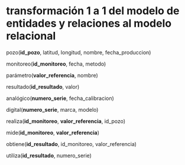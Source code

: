 # transformación 1 a 1 del modelo de entidades y relaciones al modelo relacional

pozo(**id_pozo**, latitud, longitud, nombre, fecha_produccion)

monitoreo(**id_monitoreo**, fecha, metodo)

parámetro(**valor_referencia**, nombre)

resultado(**id_resultado**, valor)

analógico(**numero_serie**, fecha_calibracion)

digital(**numero_serie**, marca, modelo)

realiza(**id_monitoreo**, **valor_referencia**, id_pozo)

mide(**id_monitoreo**, **valor_referencia**)

obtiene(**id_resultado**,  id_monitoreo, valor_referencia)

utiliza(**id_resultado**, numero_serie)
